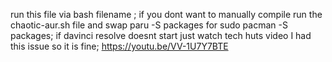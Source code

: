 run this file via bash filename ; if you dont want to manually compile run the chaotic-aur.sh file and swap paru -S packages for sudo pacman -S packages;
if davinci resolve doesnt start just watch tech huts video I had this issue so it is fine;
https://youtu.be/VV-1U7Y7BTE
